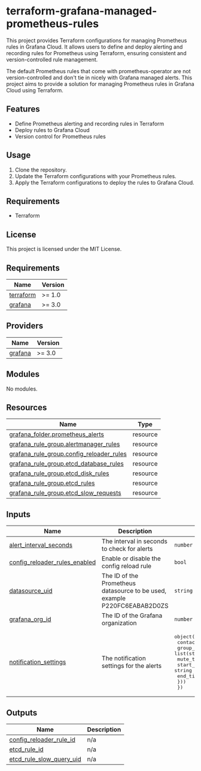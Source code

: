 # terraform-grafana-managed-prometheus-rules

This project provides Terraform configurations for managing Prometheus rules in Grafana Cloud. It allows users to define and deploy alerting and recording rules for Prometheus using Terraform, ensuring consistent and version-controlled rule management.

The default Prometheus rules that come with prometheus-operator are not version-controlled and don't tie in nicely with Grafana managed alerts. This project aims to provide a solution for managing Prometheus rules in Grafana Cloud using Terraform.

## Features
- Define Prometheus alerting and recording rules in Terraform
- Deploy rules to Grafana Cloud
- Version control for Prometheus rules

## Usage
1. Clone the repository.
2. Update the Terraform configurations with your Prometheus rules.
3. Apply the Terraform configurations to deploy the rules to Grafana Cloud.

## Requirements
- Terraform

## License
This project is licensed under the MIT License.

<!-- BEGIN_TF_DOCS -->
## Requirements

| Name | Version |
|------|---------|
| <a name="requirement_terraform"></a> [terraform](#requirement\_terraform) | >= 1.0 |
| <a name="requirement_grafana"></a> [grafana](#requirement\_grafana) | >= 3.0 |

## Providers

| Name | Version |
|------|---------|
| <a name="provider_grafana"></a> [grafana](#provider\_grafana) | >= 3.0 |

## Modules

No modules.

## Resources

| Name | Type |
|------|------|
| [grafana_folder.prometheus_alerts](https://registry.terraform.io/providers/grafana/grafana/latest/docs/resources/folder) | resource |
| [grafana_rule_group.alertmanager_rules](https://registry.terraform.io/providers/grafana/grafana/latest/docs/resources/rule_group) | resource |
| [grafana_rule_group.config_reloader_rules](https://registry.terraform.io/providers/grafana/grafana/latest/docs/resources/rule_group) | resource |
| [grafana_rule_group.etcd_database_rules](https://registry.terraform.io/providers/grafana/grafana/latest/docs/resources/rule_group) | resource |
| [grafana_rule_group.etcd_disk_rules](https://registry.terraform.io/providers/grafana/grafana/latest/docs/resources/rule_group) | resource |
| [grafana_rule_group.etcd_rules](https://registry.terraform.io/providers/grafana/grafana/latest/docs/resources/rule_group) | resource |
| [grafana_rule_group.etcd_slow_requests](https://registry.terraform.io/providers/grafana/grafana/latest/docs/resources/rule_group) | resource |

## Inputs

| Name | Description | Type | Default | Required |
|------|-------------|------|---------|:--------:|
| <a name="input_alert_interval_seconds"></a> [alert\_interval\_seconds](#input\_alert\_interval\_seconds) | The interval in seconds to check for alerts | `number` | `60` | no |
| <a name="input_config_reloader_rules_enabled"></a> [config\_reloader\_rules\_enabled](#input\_config\_reloader\_rules\_enabled) | Enable or disable the config reload rule | `bool` | `true` | no |
| <a name="input_datasource_uid"></a> [datasource\_uid](#input\_datasource\_uid) | The ID of the Prometheus datasource to be used, example P220FC6EABAB2D0ZS | `string` | n/a | yes |
| <a name="input_grafana_org_id"></a> [grafana\_org\_id](#input\_grafana\_org\_id) | The ID of the Grafana organization | `number` | `1` | no |
| <a name="input_notification_settings"></a> [notification\_settings](#input\_notification\_settings) | The notification settings for the alerts | <pre>object({<br/>        contact_point = string<br/>        group_by      = list(string)<br/>        mute_timings  = list(object({<br/>            start_time = string<br/>            end_time   = string<br/>        }))<br/>    })</pre> | <pre>{<br/>  "contact_point": "team-infrastructure-notifications",<br/>  "group_by": [<br/>    "namespace",<br/>    "pod"<br/>  ],<br/>  "mute_timings": []<br/>}</pre> | no |

## Outputs

| Name | Description |
|------|-------------|
| <a name="output_config_reloader_rule_id"></a> [config\_reloader\_rule\_id](#output\_config\_reloader\_rule\_id) | n/a |
| <a name="output_etcd_rule_id"></a> [etcd\_rule\_id](#output\_etcd\_rule\_id) | n/a |
| <a name="output_etcd_rule_slow_query_uid"></a> [etcd\_rule\_slow\_query\_uid](#output\_etcd\_rule\_slow\_query\_uid) | n/a |
<!-- END_TF_DOCS -->
